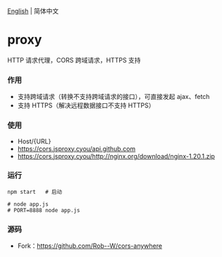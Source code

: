<!--
 * @Author: Escher1108
 * @Website: https://jkgblog.com
 * @Date: 2022-02-13 21:59:59
 * @LastEditTime: 2022-02-13 22:03:32
 * @LastEditors: Do not edit
 * @FilePath: \proxy\README_zh-CN.md
 * @Description: 耶斯莫拉
-->
[English](README.md) | 简体中文

# proxy
HTTP 请求代理，CORS 跨域请求，HTTPS 支持

### 作用
- 支持跨域请求（转换不支持跨域请求的接口），可直接发起 ajax、fetch
- 支持 HTTPS（解决远程数据接口不支持 HTTPS）

### 使用
- Host/{URL}
- <https://cors.jsproxy.cyou/api.github.com>
- <https://cors.jsproxy.cyou/http://nginx.org/download/nginx-1.20.1.zip>


### 运行
```
npm start   # 启动

# node app.js
# PORT=8888 node app.js
```

### 源码
- Fork：<https://github.com/Rob--W/cors-anywhere>